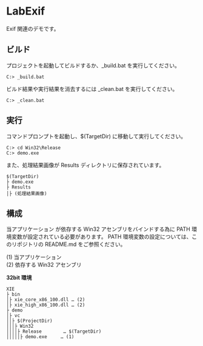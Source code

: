 ﻿LabExif
===

Exif 関連のデモです。  

## ビルド

プロジェクトを起動してビルドするか、\_build.bat を実行してください。  

	C:> _build.bat

ビルド結果や実行結果を消去するには \_clean.bat を実行してください。  

	C:> _clean.bat


## 実行

コマンドプロンプトを起動し、$(TargetDir) に移動して実行してください。  

	C:> cd Win32\Release  
	C:> demo.exe  

また、処理結果画像が Results ディレクトリに保存されています。  

	$(TargetDir)
	├ demo.exe
	├ Results
	│├ (処理結果画像)


## 構成

当アプリケーション が依存する Win32 アセンブリをバインドする為に PATH 環境変数が設定されている必要があります。
PATH 環境変数の設定については、このリポジトリの README.md をご参照ください。  

(1) 当アプリケーション  
(2) 依存する Win32 アセンブリ  

**32bit 環境**  

	XIE  
	├ bin  
	│├ xie_core_x86_100.dll … (2)  
	│├ xie_high_x86_100.dll … (2)  
	├ demo  
	│├ vc  
	││├ $(ProjectDir)  
	│││├ Win32  
	││││├ Release        … $(TargetDir)
	│││││├ demo.exe     … (1)  
